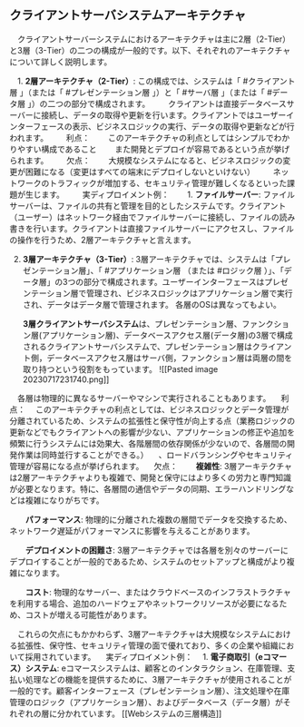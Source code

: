 ## クライアントサーバシステムアーキテクチャ
　クライアントサーバーシステムにおけるアーキテクチャは主に2層（2-Tier）と3層（3-Tier）の二つの構成が一般的です。以下、それぞれのアーキテクチャについて詳しく説明します。

　1. **2層アーキテクチャ（2-Tier）**: この構成では、システムは「 #クライアント層 」（または「 #プレゼンテーション層 」）と「 #サーバ層 」（または「 #データ層 」）の二つの部分で構成されます。
　　クライアントは直接データベースサーバーに接続し、データの取得や更新を行います。クライアントではユーザーインターフェースの表示、ビジネスロジックの実行、データの取得や更新などが行われます。
　　利点：
　　このアーキテクチャの利点としてはシンプルでわかりやすい構成であること
　　また開発とデプロイが容易であるという点が挙げられます。
　　欠点：
　　大規模なシステムになると、ビジネスロジックの変更が困難になる（変更はすべての端末にデプロイしないといけない）
　　ネットワークのトラフィックが増加する、セキュリティ管理が難しくなるといった課題が生じます。
　　実ディプロイメント例：
　　1. **ファイルサーバー**: ファイルサーバーは、ファイルの共有と管理を目的としたシステムです。クライアント（ユーザー）はネットワーク経由でファイルサーバーに接続し、ファイルの読み書きを行います。クライアントは直接ファイルサーバーにアクセスし、ファイルの操作を行うため、2層アーキテクチャと言えます。

2. **3層アーキテクチャ（3-Tier）**: 3層アーキテクチャでは、システムは「プレゼンテーション層」、「 #アプリケーション層 （または #ロジック層 ）」、「データ層」の3つの部分で構成されます。ユーザーインターフェースはプレゼンテーション層で管理され、ビジネスロジックはアプリケーション層で実行され、データはデータ層で管理されます。
   各層のOSは異なってもよい。
   
   **3層クライアントサーバシステム**は、プレゼンテーション層、ファンクション層(アプリケーション層)、データベースアクセス層(データ層)の3層で構成されるクライアントサーバシステムで、プレゼンテーション層はクライアント側，データベースアクセス層はサーバ側，ファンクション層は両層の間を取り持つという役割をもっています。
   ![[Pasted image 20230717231740.png]]
   
　各層は物理的に異なるサーバーやマシンで実行されることもあります。
　利点：
　このアーキテクチャの利点としては、ビジネスロジックとデータ管理が分離されているため、システムの拡張性と保守性が向上する点（業務ロジックの更新などでもクライアントへの影響が少ない、アプリケーションの修正や追加を頻繁に行うシステムには効果大、各階層間の依存関係が少ないので、各層間の開発作業は同時並行することができる。）
　、ロードバランシングやセキュリティ管理が容易になる点が挙げられます。
　欠点：
　　**複雑性**: 3層アーキテクチャは2層アーキテクチャよりも複雑で、開発と保守にはより多くの労力と専門知識が必要となります。特に、各層間の通信やデータの同期、エラーハンドリングなどは複雑になりがちです。

　　**パフォーマンス**: 物理的に分離された複数の層間でデータを交換するため、ネットワーク遅延がパフォーマンスに影響を与えることがあります。

　　**デプロイメントの困難さ**: 3層アーキテクチャでは各層を別々のサーバーにデプロイすることが一般的であるため、システムのセットアップと構成がより複雑になります。

　　**コスト**: 物理的なサーバー、またはクラウドベースのインフラストラクチャを利用する場合、追加のハードウェアやネットワークリソースが必要になるため、コストが増える可能性があります。

　これらの欠点にもかかわらず、3層アーキテクチャは大規模なシステムにおける拡張性、保守性、セキュリティ管理の面で優れており、多くの企業や組織において採用されています。
　実ディプロイメント例：
　1. **電子商取引（eコマース）システム**: eコマースシステムは、顧客とのインタラクション、在庫管理、支払い処理などの機能を提供するために、3層アーキテクチャが使用されることが一般的です。顧客インターフェース（プレゼンテーション層）、注文処理や在庫管理のロジック（アプリケーション層）、およびデータベース（データ層）がそれぞれの層に分かれています。
[[Webシステムの三層構造]]
